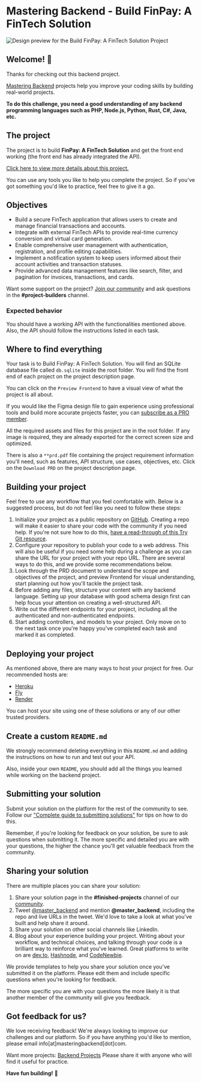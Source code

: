 
# Mastering Backend - Build FinPay: A FinTech Solution

![Design preview for the Build FinPay: A FinTech Solution Project](https://pub-63da695b9ece47c5b3b49bd78b86d884.r2.dev/Build%20FinPay%20A%20FinTech%20Solution.png)

## Welcome! 👋

Thanks for checking out this backend project.

[Mastering Backend](https://masteringbackend.com) projects help you improve your coding skills by building real-world projects.

**To do this challenge, you need a good understanding of any backend programming languages such as PHP, Node.js, Python, Rust, C#, Java, etc.**

## The project

The project is to build **FinPay: A FinTech Solution** and get the front end working (the front end has already integrated the API).

[Click here to view more details about this project.](https://projects.masteringbackend.com/projects/build-fin-pay-a-fin-tech-solution)

You can use any tools you like to help you complete the project. So if you've got something you'd like to practice, feel free to give it a go.

## Objectives

- Build a secure FinTech application that allows users to create and manage financial transactions and accounts.
- Integrate with external FinTech APIs to provide real-time currency conversion and virtual card generation.
- Enable comprehensive user management with authentication, registration, and profile editing capabilities.
- Implement a notification system to keep users informed about their account activities and transaction statuses.
- Provide advanced data management features like search, filter, and pagination for invoices, transactions, and cards.

Want some support on the project? [Join our community](https://masteringbackend.com/community) and ask questions in the **#project-builders** channel.

### Expected behavior

You should have a working API with the functionalities mentioned above. Also, the API should follow the instructions listed in each task.

## Where to find everything

Your task is to Build FinPay: A FinTech Solution. You will find an SQLite database file called `db.sqlite` inside the root folder. You will find the front end of each project on the project description page. 

You can click on the `Preview Frontend` to have a visual view of what the project is all about. 

If you would like the Figma design file to gain experience using professional tools and build more accurate projects faster, you can [subscribe as a PRO member](https://app.masteringbackend.com/projects).

All the required assets and files for this project are in the root folder. If any image is required, they are already exported for the correct screen size and optimized.

There is also a `**prd.pdf` file containing the project requirement information you'll need, such as features, API structure, use cases, objectives, etc. Click on the `Download PRD` on the project description page.

## Building your project

Feel free to use any workflow that you feel comfortable with. Below is a suggested process, but do not feel like you need to follow these steps:

1. Initialize your project as a public repository on [GitHub](https://github.com/). Creating a repo will make it easier to share your code with the community if you need help. If you're not sure how to do this, [have a read-through of this Try Git resource](https://try.github.io/).
2. Configure your repository to publish your code to a web address. This will also be useful if you need some help during a challenge as you can share the URL for your project with your repo URL. There are several ways to do this, and we provide some recommendations below.
3. Look through the PRD document to understand the scope and objectives of the project, and preview Frontend for visual understanding, start planning out how you'll tackle the project task.
4. Before adding any files, structure your content with any backend language. Setting up your database with good schema design first can help focus your attention on creating a well-structured API.
5. Write out the different endpoints for your project, including all the authenticated and non-authenticated endpoints.
6. Start adding controllers, and models to your project. Only move on to the next task once you're happy you've completed each task and marked it as completed.

## Deploying your project

As mentioned above, there are many ways to host your project for free. Our recommended hosts are:

- [Heroku](https://heroku.com/)
- [Fly](https://fly.io/)
- [Render](https://www.render.com/)

You can host your site using one of these solutions or any of our other trusted providers.

## Create a custom `README.md`

We strongly recommend deleting everything in this `README.md` and adding the instructions on how to run and test out your API.

Also, inside your own `README`, you should add all the things you learned while working on the backend project.

## Submitting your solution

Submit your solution on the platform for the rest of the community to see. Follow our ["Complete guide to submitting solutions"](#) for tips on how to do this.

Remember, if you're looking for feedback on your solution, be sure to ask questions when submitting it. The more specific and detailed you are with your questions, the higher the chance you'll get valuable feedback from the community.

## Sharing your solution

There are multiple places you can share your solution:

1. Share your solution page in the **#finished-projects** channel of our [community](https://masteringbackend.com/community). 
2. Tweet [@master_backend](https://twitter.com/master_backend) and mention **@master_backend**, including the repo and live URLs in the tweet. We'd love to take a look at what you've built and help share it around.
3. Share your solution on other social channels like LinkedIn.
4. Blog about your experience building your project. Writing about your workflow, and technical choices, and talking through your code is a brilliant way to reinforce what you've learned. Great platforms to write on are [dev.to](https://dev.to/), [Hashnode](https://hashnode.com/), and [CodeNewbie](https://community.codenewbie.org/).

We provide templates to help you share your solution once you've submitted it on the platform. Please edit them and include specific questions when you're looking for feedback. 

The more specific you are with your questions the more likely it is that another member of the community will give you feedback.

## Got feedback for us?

We love receiving feedback! We're always looking to improve our challenges and our platform. So if you have anything you'd like to mention, please email info[at]masteringbackend[dot]com.

 Want more projects: [Backend Projects](https://projects.masteringbackend.com) Please share it with anyone who will find it useful for practice.

**Have fun building!** 🚀
